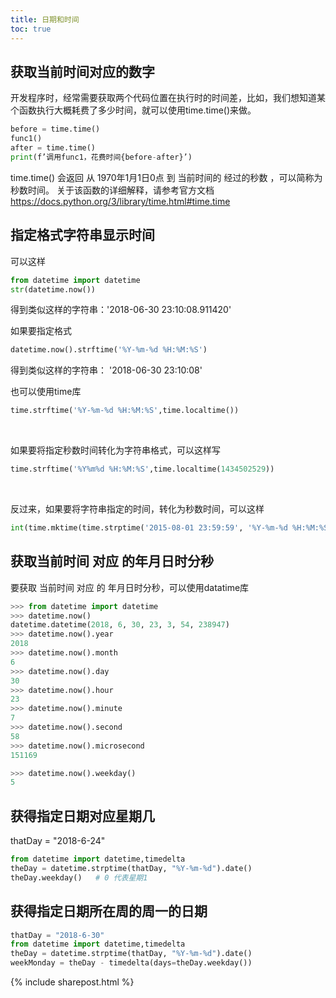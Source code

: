 ```yaml
---
title: 日期和时间
toc: true
---
```


## 获取当前时间对应的数字

开发程序时，经常需要获取两个代码位置在执行时的时间差，比如，我们想知道某个函数执行大概耗费了多少时间，就可以使用time.time()来做。

```py
before = time.time()
func1()
after = time.time()
print(f’调用func1，花费时间{before-after}’)
```

time.time() 会返回 从 1970年1月1日0点 到 当前时间的 经过的秒数 ，可以简称为秒数时间。
关于该函数的详细解释，请参考官方文档
https://docs.python.org/3/library/time.html#time.time


## 指定格式字符串显示时间

可以这样

```py
from datetime import datetime
str(datetime.now())
```

得到类似这样的字符串：'2018-06-30 23:10:08.911420'

如果要指定格式

```py
datetime.now().strftime('%Y-%m-%d %H:%M:%S')
```
得到类似这样的字符串： '2018-06-30 23:10:08'

也可以使用time库

```py
time.strftime('%Y-%m-%d %H:%M:%S',time.localtime()) 
```

<br>

如果要将指定秒数时间转化为字符串格式，可以这样写

```py
time.strftime('%Y%m%d %H:%M:%S',time.localtime(1434502529)) 
```
<br>

反过来，如果要将字符串指定的时间，转化为秒数时间，可以这样

```py
int(time.mktime(time.strptime('2015-08-01 23:59:59', '%Y-%m-%d %H:%M:%S')))
```



## 获取当前时间 对应 的年月日时分秒

要获取 当前时间 对应 的 年月日时分秒，可以使用datatime库

```py
>>> from datetime import datetime
>>> datetime.now()
datetime.datetime(2018, 6, 30, 23, 3, 54, 238947)
>>> datetime.now().year
2018
>>> datetime.now().month
6
>>> datetime.now().day
30
>>> datetime.now().hour
23
>>> datetime.now().minute
7
>>> datetime.now().second
58
>>> datetime.now().microsecond
151169

>>> datetime.now().weekday()
5
```




## 获得指定日期对应星期几

thatDay = "2018-6-24"
```py
from datetime import datetime,timedelta
theDay = datetime.strptime(thatDay, "%Y-%m-%d").date()
theDay.weekday()   # 0 代表星期1
```


## 获得指定日期所在周的周一的日期

```py
thatDay = "2018-6-30"
from datetime import datetime,timedelta
theDay = datetime.strptime(thatDay, "%Y-%m-%d").date()
weekMonday = theDay - timedelta(days=theDay.weekday())
```



{% include sharepost.html %}